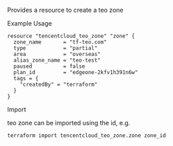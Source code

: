 Provides a resource to create a teo zone

Example Usage

```hcl
resource "tencentcloud_teo_zone" "zone" {
  zone_name       = "tf-teo.com"
  type            = "partial"
  area            = "overseas"
  alias_zone_name = "teo-test"
  paused          = false
  plan_id         = "edgeone-2kfv1h391n6w"
  tags = {
    "createdBy" = "terraform"
  }
}

```
Import

teo zone can be imported using the id, e.g.
```
terraform import tencentcloud_teo_zone.zone zone_id
```
